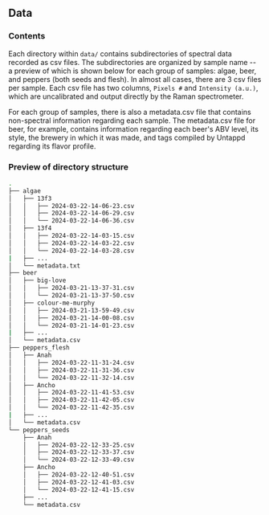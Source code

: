## Data

### Contents

Each directory within `data/` contains subdirectories of spectral data recorded as csv files. The subdirectories are organized by sample name -- a preview of which is shown below for each group of samples: algae, beer, and peppers (both seeds and flesh). In almost all cases, there are 3 csv files per sample. Each csv file has two columns, `Pixels #` and `Intensity (a.u.)`, which are uncalibrated and output directly by the Raman spectrometer.

For each group of samples, there is also a metadata.csv file that contains non-spectral information regarding each sample. The metadata.csv file for beer, for example, contains information regarding each beer's ABV level, its style, the brewery in which it was made, and tags compiled by Untappd regarding its flavor profile.


### Preview of directory structure

```bash
.
├── algae
│   ├── 13f3
│   │   ├── 2024-03-22-14-06-23.csv
│   │   ├── 2024-03-22-14-06-29.csv
│   │   └── 2024-03-22-14-06-36.csv
│   ├── 13f4
│   │   ├── 2024-03-22-14-03-15.csv
│   │   ├── 2024-03-22-14-03-22.csv
│   │   └── 2024-03-22-14-03-28.csv
|   ├── ...
│   └── metadata.txt
├── beer
│   ├── big-love
│   │   ├── 2024-03-21-13-37-31.csv
│   │   └── 2024-03-21-13-37-50.csv
│   ├── colour-me-murphy
│   │   ├── 2024-03-21-13-59-49.csv
│   │   ├── 2024-03-21-14-00-08.csv
│   │   └── 2024-03-21-14-01-23.csv
|   ├── ...
│   └── metadata.csv
├── peppers_flesh
│   ├── Anah
│   │   ├── 2024-03-22-11-31-24.csv
│   │   ├── 2024-03-22-11-31-36.csv
│   │   └── 2024-03-22-11-32-14.csv
│   ├── Ancho
│   │   ├── 2024-03-22-11-41-53.csv
│   │   ├── 2024-03-22-11-42-05.csv
│   │   └── 2024-03-22-11-42-35.csv
|   ├── ...
│   └── metadata.csv
└── peppers_seeds
    ├── Anah
    │   ├── 2024-03-22-12-33-25.csv
    │   ├── 2024-03-22-12-33-37.csv
    │   └── 2024-03-22-12-33-49.csv
    ├── Ancho
    │   ├── 2024-03-22-12-40-51.csv
    │   ├── 2024-03-22-12-41-03.csv
    │   └── 2024-03-22-12-41-15.csv
    ├── ...
    └── metadata.csv
```
